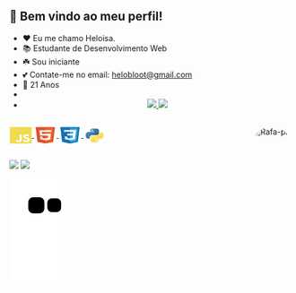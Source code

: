 
 🌱 Bem vindo ao meu perfil!
--- 
* ❤️ Eu me chamo Heloisa.
 * 📚 Estudante de Desenvolvimento Web
* ☘️ Sou iniciante
* 💕 Contate-me no email: helobloot@gmail.com
* 🎂 21 Anos
* 
* <div align="center">
  <a href="https://github.com/Ohnolisa">
  <img height="180em" src="https://github-readme-stats.vercel.app/api?username=ohnolisa&show_icons=true&theme=dracula&include_all_commits=false&count_private=true"/>
  <img height="180em" src="https://github-readme-stats.vercel.app/api/top-langs/?username=ohnolisa&layout=compact&langs_count=7&theme=dracula"/>
</div>
 
 <div style="display: inline_block"><br>
  <img align="center" alt="Rafa-Js" height="30" width="40" src="https://raw.githubusercontent.com/devicons/devicon/master/icons/javascript/javascript-plain.svg">
  <img align="center" alt="Rafa-HTML" height="30" width="40" src="https://raw.githubusercontent.com/devicons/devicon/master/icons/html5/html5-original.svg">
  <img align="center" alt="Rafa-CSS" height="30" width="40" src="https://raw.githubusercontent.com/devicons/devicon/master/icons/css3/css3-original.svg">
  <img align="center" alt="Rafa-Python" height="30" width="40" src="https://raw.githubusercontent.com/devicons/devicon/master/icons/python/python-original.svg">
  <img align="right" alt="Rafa-pic" height="150" style="border-radius:50px;" src="https://c.tenor.com/99F3vwPfTWAAAAAC/kyokai-no-kanata-mirai-kuriyama.gif">
</div>
 
 ##
 
 <div>
 
  <a href="https://www.instagram.com/helo_bloot/" target="_blank"><img src="https://img.shields.io/badge/-Instagram-%23E4405F?style=for-the-badge&logo=instagram&logoColor=white" target="_blank"></a>
  <a href = "mailto:helobloot@gmail.com"><img src="https://img.shields.io/badge/-Gmail-%23333?style=for-the-badge&logo=gmail&logoColor=white" target="_blank"></a>
  
 ![Snake animation](https://github.com/rafaballerini/rafaballerini/blob/output/github-contribution-grid-snake.svg)
   
  </div>

